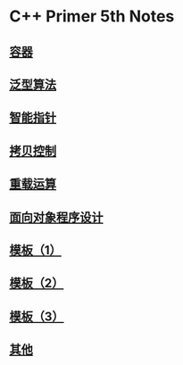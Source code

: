 # C++ Primer 5th Notes

## [容器](cpp_primer_5th/container.md)

## [泛型算法](cpp_primer_5th/generic.md)

## [智能指针](cpp_primer_5th/smart_ptr.md)

## [拷贝控制](cpp_primer_5th/copy_control.md)

## [重载运算](cpp_primer_5th/overload.md)

## [面向对象程序设计](cpp_primer_5th/oop.md)

## [模板（1）](cpp_primer_5th/template1.md)

## [模板（2）](cpp_primer_5th/template2.md)

## [模板（3）](cpp_primer_5th/template3.md)

## [其他](cpp_primer_5th/other.md)